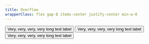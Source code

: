 ```yaml
---
title: Overflow
wrapperClass: flex gap-8 items-center justify-center min-w-0
---
```


<button class="vv-button">
   <span class="vv-button__label">Very, very, very, very long text label</span>
</button>

<button class="vv-button vv-button--primary">
   <span class="vv-button__label">Very, very, very, very long text label</span>
</button>

<button class="vv-button vv-button--secondary">
   <span class="vv-button__label">Very, very, very, very long text label</span>
</button>

